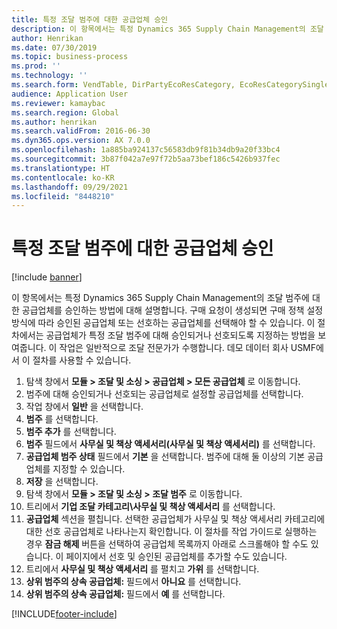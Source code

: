 ```yaml
---
title: 특정 조달 범주에 대한 공급업체 승인
description: 이 항목에서는 특정 Dynamics 365 Supply Chain Management의 조달 범주에 대한 공급업체를 승인하는 방법에 대해 설명합니다.
author: Henrikan
ms.date: 07/30/2019
ms.topic: business-process
ms.prod: ''
ms.technology: ''
ms.search.form: VendTable, DirPartyEcoResCategory, EcoResCategorySingleLookup, ProcCategoryHierarchyManagement
audience: Application User
ms.reviewer: kamaybac
ms.search.region: Global
ms.author: henrikan
ms.search.validFrom: 2016-06-30
ms.dyn365.ops.version: AX 7.0.0
ms.openlocfilehash: 1a885ba924137c56583db9f81b34db9a20f33bc4
ms.sourcegitcommit: 3b87f042a7e97f72b5aa73bef186c5426b937fec
ms.translationtype: HT
ms.contentlocale: ko-KR
ms.lasthandoff: 09/29/2021
ms.locfileid: "8448210"
---
```

# <a name="approve-vendors-for-specific-procurement-categories"></a>특정 조달 범주에 대한 공급업체 승인

[!include [banner](../../includes/banner.md)]

이 항목에서는 특정 Dynamics 365 Supply Chain Management의 조달 범주에 대한 공급업체를 승인하는 방법에 대해 설명합니다. 구매 요청이 생성되면 구매 정책 설정 방식에 따라 승인된 공급업체 또는 선호하는 공급업체를 선택해야 할 수 있습니다. 이 절차에서는 공급업체가 특정 조달 범주에 대해 승인되거나 선호되도록 지정하는 방법을 보여줍니다. 이 작업은 일반적으로 조달 전문가가 수행합니다. 데모 데이터 회사 USMF에서 이 절차를 사용할 수 있습니다.

1. 탐색 창에서 **모듈 > 조달 및 소싱 > 공급업체 > 모든 공급업체** 로 이동합니다.
2. 범주에 대해 승인되거나 선호되는 공급업체로 설정할 공급업체를 선택합니다.
3. 작업 창에서 **일반** 을 선택합니다.
4. **범주** 를 선택합니다.
5. **범주 추가** 를 선택합니다.
6. **범주** 필드에서 **사무실 및 책상 액세서리(사무실 및 책상 액세서리)** 를 선택합니다.
7. **공급업체 범주 상태** 필드에서 **기본** 을 선택합니다. 범주에 대해 둘 이상의 기본 공급업체를 지정할 수 있습니다.  
8. **저장** 을 선택합니다.
9. 탐색 창에서 **모듈 > 조달 및 소싱 > 조달 범주** 로 이동합니다.
10. 트리에서 **기업 조달 카테고리\사무실 및 책상 액세서리** 를 선택합니다.
11. **공급업체** 섹션을 펼칩니다. 선택한 공급업체가 사무실 및 책상 액세서리 카테고리에 대한 선호 공급업체로 나타나는지 확인합니다. 이 절차를 작업 가이드로 실행하는 경우 **잠금 해제** 버튼을 선택하여 공급업체 목록까지 아래로 스크롤해야 할 수도 있습니다.  이 페이지에서 선호 및 승인된 공급업체를 추가할 수도 있습니다.  
12. 트리에서 **사무실 및 책상 액세서리** 를 펼치고 **가위** 를 선택합니다.
13. **상위 범주의 상속 공급업체:** 필드에서 **아니요** 를 선택합니다.
14. **상위 범주의 상속 공급업체:** 필드에서 **예** 를 선택합니다.



[!INCLUDE[footer-include](../../../includes/footer-banner.md)]